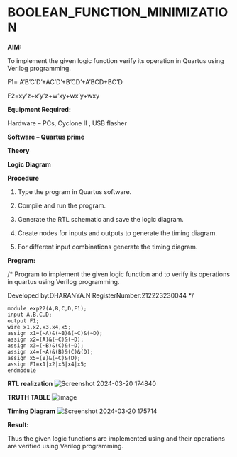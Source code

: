 # BOOLEAN_FUNCTION_MINIMIZATION

**AIM:**

To implement the given logic function verify its operation in Quartus using Verilog programming.

F1= A’B’C’D’+AC’D’+B’CD’+A’BCD+BC’D 

F2=xy’z+x’y’z+w’xy+wx’y+wxy

**Equipment Required:**

Hardware – PCs, Cyclone II , USB flasher

**Software – Quartus prime**

**Theory**

**Logic Diagram**

**Procedure**

1.	Type the program in Quartus software.

2.	Compile and run the program.

3.	Generate the RTL schematic and save the logic diagram.

4.	Create nodes for inputs and outputs to generate the timing diagram.

5.	For different input combinations generate the timing diagram.


**Program:**

/* Program to implement the given logic function and to verify its operations in quartus using Verilog programming. 

Developed by:DHARANYA.N
RegisterNumber:212223230044
*/
```
module exp22(A,B,C,D,F1);
input A,B,C,D;
output F1;
wire x1,x2,x3,x4,x5;
assign x1=(~A)&(~B)&(~C)&(~D);
assign x2=(A)&(~C)&(~D);
assign x3=(~B)&(C)&(~D);
assign x4=(~A)&(B)&(C)&(D);
assign x5=(B)&(~C)&(D);
assign F1=x1|x2|x3|x4|x5;
endmodule
```


**RTL realization**
![Screenshot 2024-03-20 174840](https://github.com/naavaneetha/BOOLEAN_FUNCTION_MINIMIZATION/assets/145742468/f1c4fba4-12ea-44f6-9298-da4e0cec251d)


**TRUTH TABLE**
![image](https://github.com/naavaneetha/BOOLEAN_FUNCTION_MINIMIZATION/assets/145742468/4e953920-ba30-4212-a3e3-fe9e9404b2aa)


**Timing Diagram**
![Screenshot 2024-03-20 175714](https://github.com/naavaneetha/BOOLEAN_FUNCTION_MINIMIZATION/assets/145742468/50691d8d-f343-419c-a3aa-722c031da24e)

**Result:**

Thus the given logic functions are implemented using and their operations are verified using Verilog programming.

